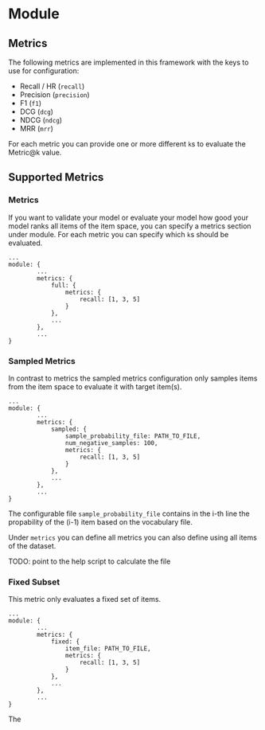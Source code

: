 # Module

## Metrics

The following metrics are implemented in this framework with the keys to use for configuration:

- Recall / HR (`recall`)
- Precision (`precision`)
- F1 (`f1`)
- DCG (`dcg`)
- NDCG (`ndcg`)
- MRR (`mrr`)

For each metric you can provide one or more different `k`s to evaluate the Metric@k value.

## Supported Metrics

### Metrics

If you want to validate your model or evaluate your model how good your model ranks all items
of the item space, you can specify a metrics section under module.
For each metric you can specify which `k`s should be evaluated.

```
...
module: {
        ...
        metrics: {
            full: {
                metrics: {
                    recall: [1, 3, 5]
                }
            },
            ...
        },
        ...
}
```


### Sampled Metrics

In contrast to metrics the sampled metrics configuration only samples items from the item space
to evaluate it with target item(s).

```
...
module: {
        ...
        metrics: {
            sampled: {
                sample_probability_file: PATH_TO_FILE,
                num_negative_samples: 100,
                metrics: {
                    recall: [1, 3, 5]
                }
            },
            ...
        },
        ...
}
```

The configurable file `sample_probability_file` contains in the i-th line the propability of the (i-1) item based
on the vocabulary file.

Under `metrics` you can define all metrics you can also define using all items of the dataset.

TODO: point to the help script to calculate the file

### Fixed Subset

This metric only evaluates a fixed set of items.

```
...
module: {
        ...
        metrics: {
            fixed: {
                item_file: PATH_TO_FILE,
                metrics: {
                    recall: [1, 3, 5]
                }
            },
            ...
        },
        ...
}
```

The 